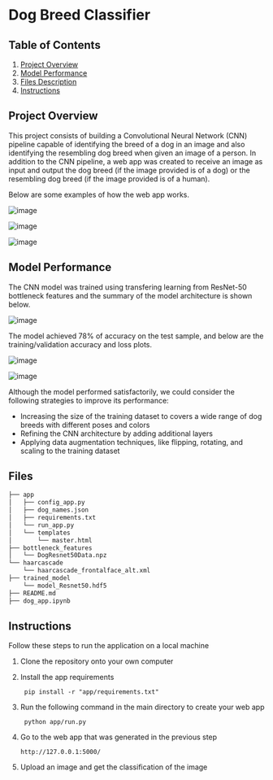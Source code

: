 # Dog Breed Classifier

## Table of Contents

1. [Project Overview](#overview)
2. [Model Performance](#model)
3. [Files Description](#files)
4. [Instructions](#instructions)

## Project Overview <a name="overview"></a>

This project consists of building a Convolutional Neural Network (CNN) pipeline capable of identifying the breed of a dog in an image and also identifying the resembling dog breed when given an image of a person. In addition to the CNN pipeline, a web app was created to receive an image as input and output the dog breed (if the image provided is of a dog) or the resembling dog breed (if the image provided is of a human).

Below are some examples of how the web app works.

![image](https://user-images.githubusercontent.com/48845915/226145683-41bcd708-a7fd-4234-940d-a4ae4e1d22f1.png)

![image](https://user-images.githubusercontent.com/48845915/226145728-7b40768f-8ab6-4512-93c0-d23f04062262.png)

![image](https://user-images.githubusercontent.com/48845915/226147114-5b65cf1f-0a48-4db0-8375-452bddbfcd94.png)

## Model Performance <a name="model"></a>

The CNN model was trained using transfering learning from ResNet-50 bottleneck features and the summary of the model architecture is shown below. 

![image](https://user-images.githubusercontent.com/48845915/229266918-102955d7-ea31-4c75-ae87-939ae25b43ee.png)

The model achieved 78% of accuracy on the test sample, and below are the training/validation accuracy and loss plots.

![image](https://user-images.githubusercontent.com/48845915/229266312-376f1acf-933c-48cb-87ef-639a1eeaba87.png)

![image](https://user-images.githubusercontent.com/48845915/229266346-19892fd0-4040-4f3b-8496-7e72430d90fb.png)

Although the model performed satisfactorily, we could consider the following strategies to improve its performance:

- Increasing the size of the training dataset to covers a wide range of dog breeds with different poses and colors
- Refining the CNN architecture by adding additional layers
- Applying data augmentation techniques, like flipping, rotating, and scaling to the training dataset

## Files <a name="files"></a>

```bash
├── app
│   ├── config_app.py
│   ├── dog_names.json
│   ├── requirements.txt
│   └── run_app.py
│   └── templates
│       └── master.html
├── bottleneck_features
│   └── DogResnet50Data.npz
└── haarcascade
    └── haarcascade_frontalface_alt.xml
├── trained_model
    └── model_Resnet50.hdf5
├── README.md
├── dog_app.ipynb


```
## Instructions <a name="instructions"></a>

Follow these steps to run the application on a local machine

1. Clone the repository onto your own computer

2. Install the app requirements

        pip install -r "app/requirements.txt"

3. Run the following command in the main directory to create your web app

        python app/run.py
        
4.  Go to the web app that was generated in the previous step
        
        http://127.0.0.1:5000/

5. Upload an image and get the classification of the image
